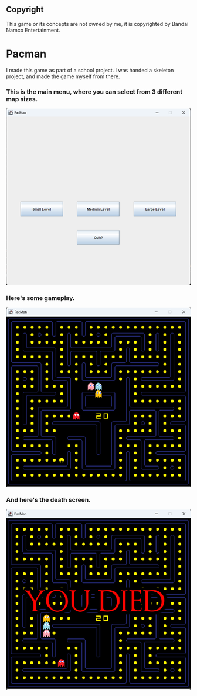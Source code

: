
## Copyright
This game or its concepts are not owned by me, it is copyrighted by Bandai Namco Entertainment.

# Pacman
I made this game as part of a school project. I was handed a skeleton project, and made the game myself from there.


### This is the main menu, where you can select from 3 different map sizes.
![alt text](readme/menu.png)

### Here's some gameplay.
![alt text](readme/game.png)

### And here's the death screen.
![alt text](readme/death.png)